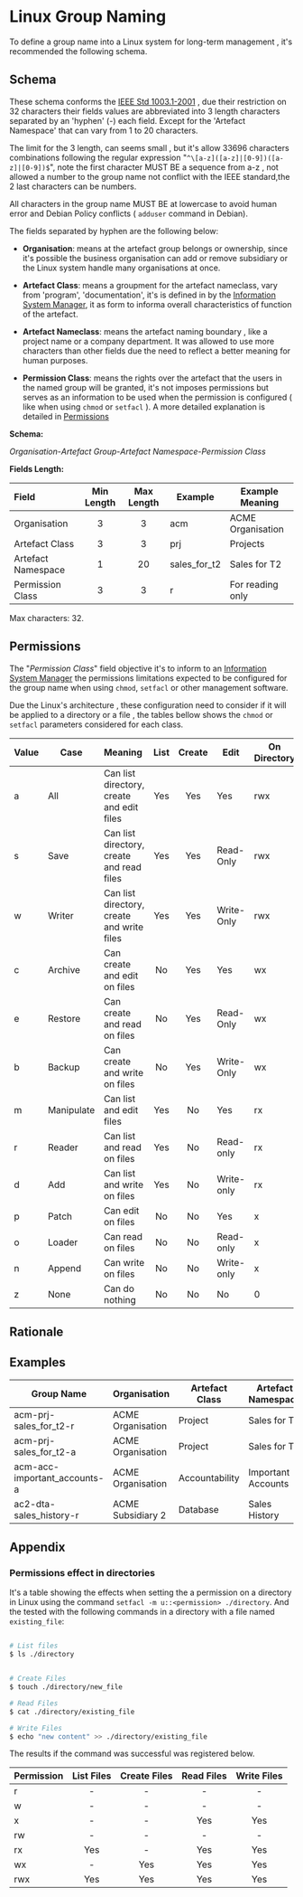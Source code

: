 # Linux Group Naming

To define a group name into a Linux system for long-term management , it's recommended the following schema.

## Schema

These schema conforms the [IEEE Std 1003.1-2001](https://standards.ieee.org/ieee/1003.1/1389/) , due their restriction on 32 characters their fields values are abbreviated into 3 length characters separated by an 'hyphen' (-) each field. Except for the 'Artefact Namespace' that can vary from 1 to 20 characters.

The limit for the 3 length, can seems small , but it's allow 33696 characters combinations following the regular expression "`^\[a-z]([a-z]|[0-9])([a-z]|[0-9])$`", note the first character MUST BE a sequence from a-z , not allowed a number to the group name not conflict with the IEEE standard,the 2 last characters can be numbers.

All characters in the group name MUST BE at lowercase to avoid human error and Debian Policy conflicts ( `adduser` command in Debian).

The fields separated by hyphen are the following below:

-   **Organisation**: means at the artefact group belongs or ownership, since it's possible the business organisation can add or remove subsidiary or the Linux system handle many organisations at once.

-   **Artefact Class**: means a groupment for the artefact nameclass, vary from 'program', 'documentation', it's is defined in by the [Information System Manager](../../../../../Roles/Management/System%20Management/Information%20System%20Management/Information%20System%20Manager.md), it as form to informa overall characteristics of function of the artefact.
-   **Artefact Nameclass**: means the artefact naming boundary , like a project name or a company department. It was allowed to use more characters than other fields due the need to reflect a better meaning for human purposes.
-   **Permission Class**: means the rights over the artefact that the users in the named group will be granted, it's not imposes permissions but serves as an information to be used when the permission is configured ( like when using `chmod` or `setfacl` ). A more detailed explanation is detailed in [Permissions](#permissions)

**Schema:**

_Organisation_-_Artefact Group_-_Artefact Namespace_-_Permission Class_

**Fields Length:**

| Field              | Min Length | Max Length | Example      | Example Meaning   |
| :----------------- | :--------: | :--------: | ------------ | ----------------- |
| Organisation       |     3      |     3      | acm          | ACME Organisation |
| Artefact Class     |     3      |     3      | prj          | Projects          |
| Artefact Namespace |     1      |     20     | sales_for_t2 | Sales for T2      |
| Permission Class   |     3      |     3      | r            | For reading only  |

Max characters: 32.

## Permissions

The "_Permission Class_" field objective it's to inform to an [Information System Manager](../../../../../Roles/Management/System%20Management/Information%20System%20Management/Information%20System%20Manager.md) the permissions limitations expected to be configured for the group name when using `chmod`, `setfacl` or other management software.

Due the Linux's architecture , these configuration need to consider if it will be applied to a directory or a file , the tables bellow shows the `chmod` or `setfacl` parameters considered for each class.

| Value | Case       | Meaning                                    | List | Create | Edit       | On Directory | On File |
| :---- | ---------- | :----------------------------------------- | :--: | :----: | ---------- | ------------ | ------- |
| a     | All        | Can list directory, create and edit files  | Yes  |  Yes   | Yes        | rwx          | rw      |
| s     | Save       | Can list directory, create and read files  | Yes  |  Yes   | Read-Only  | rwx          | r       |
| w     | Writer     | Can list directory, create and write files | Yes  |  Yes   | Write-Only | rwx          | w       |
| c     | Archive    | Can create and edit on files               |  No  |  Yes   | Yes        | wx           | rw      |
| e     | Restore    | Can create and read on files               |  No  |  Yes   | Read-Only  | wx           | r       |
| b     | Backup     | Can create and write on files              |  No  |  Yes   | Write-Only | wx           | w       |
| m     | Manipulate | Can list and edit files                    | Yes  |   No   | Yes        | rx           | rw      |
| r     | Reader     | Can list and read on files                 | Yes  |   No   | Read-only  | rx           | r       |
| d     | Add        | Can list and write on files                | Yes  |   No   | Write-only | rx           | w       |
| p     | Patch      | Can edit on files                          |  No  |   No   | Yes        | x            | rw      |
| o     | Loader     | Can read on files                          |  No  |   No   | Read-only  | x            | r       |
| n     | Append     | Can write on files                         |  No  |   No   | Write-only | x            | w       |
| z     | None       | Can do nothing                             |  No  |   No   | No         | 0            | 0       |

## Rationale

## Examples

| Group Name                   | Organisation      | Artefact Class | Artefact Namespace | Permission Class |
| ---------------------------- | ----------------- | -------------- | ------------------ | ---------------- |
| acm-prj-sales_for_t2-r       | ACME Organisation | Project        | Sales for T2       | Read Only        |
| acm-prj-sales_for_t2-a       | ACME Organisation | Project        | Sales for T2       | Read and Write   |
| acm-acc-important_accounts-a | ACME Organisation | Accountability | Important Accounts | Read Only        |
| ac2-dta-sales_history-r      | ACME Subsidiary 2 | Database       | Sales History      | Read Only        |

## Appendix

### Permissions effect in directories

It's a table showing the effects when setting the a permission on a directory in Linux using the command `setfacl -m u::<permission> ./directory`. And the tested with the following commands in a directory with a file named `existing_file`:

```bash

# List files
$ ls ./directory


# Create Files
$ touch ./directory/new_file

# Read Files
$ cat ./directory/existing_file

# Write Files
$ echo "new content" >> ./directory/existing_file

```

The results if the command was successful was registered below.

| Permission | List Files | Create Files | Read Files | Write Files |
| ---------- | :--------: | :----------: | :--------: | :---------: |
| r          |     -      |      -       |     -      |      -      |
| w          |     -      |      -       |     -      |      -      |
| x          |     -      |      -       |    Yes     |     Yes     |
| rw         |     -      |      -       |     -      |      -      |
| rx         |    Yes     |      -       |    Yes     |     Yes     |
| wx         |     -      |     Yes      |    Yes     |     Yes     |
| rwx        |    Yes     |     Yes      |    Yes     |     Yes     |
